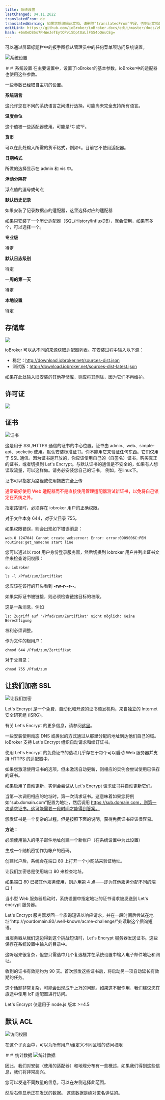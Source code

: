 ```yaml
---
title: 系统设置
lastChanged: 04.11.2022
translatedFrom: de
translatedWarning: 如果您想编辑此文档，请删除“translatedFrom”字段，否则此文档将再次自动翻译
editLink: https://github.com/ioBroker/ioBroker.docs/edit/master/docs/zh-cn/admin/settings.md
hash: +6nOeDB6s7PHWeJeTEytOPviSDptUaLlFSS4oQnuCEg=
---
```

可以通过屏幕标题栏中的扳手图标从管理员中的任何菜单项访问系统设置。

![系统设置](../../de/admin/media/ADMIN_Settings_main.png)

＃＃ 系统设置
在主要设置中，设置了ioBroker的基本参数，ioBroker中的适配器也使用这些参数。

一些参数已经取自主机的设置。

**系统语言**

这允许您在不同的系统语言之间进行选择。可能尚未完全支持所有语言。

**温度单位**

这个值被一些适配器使用。可能是°C 或°F。

**货币**

可以在此处输入所需的货币格式，例如€。目前它不使用适配器。

**日期格式**

所做的选择显示在 admin 和 vis 中。

**浮动分隔符**

浮点值的逗号或句点

**默认历史记录**

如果安装了记录数据点的适配器，这里选择对应的适配器

如果只安装了一个历史适配器（SQL/History/InfluxDB），就会使用，如果有多个，可以选择一个。

**专业级**

待定

**默认日志级别**

待定

**一周的第一天**

待定

**本地设置**

待定

## 存储库
![](../../de/admin/media/ADMIN_Settings_repos.png)

ioBroker 可以从不同的来源获取适配器列表。在安装过程中输入以下源：

* 稳定：http://download.iobroker.net/sources-dist.json
* 测试版：http://download.iobroker.net/sources-dist-latest.json

如果在此处输入旧安装的其他存储库，则应将其删除，因为它们不再维护。

## 许可证
![](../../de/admin/media/ADMIN_Settings_licences.png)

## 证书
![证书](../../de/admin/media/ADMIN_Settings_certificates.png)

这是用于 SSL/HTTPS 通信的证书的中心位置。证书由 admin、web、simple-api、socketio 使用。默认安装标准证书。你不能用它来验证任何东西。它们仅用于 SSL 通信。因为证书是开放的，你应该使用自己的（自签名）证书，购买真正的证书，或者切换到 Let's Encrypt。与默认证书的通信是不安全的，如果有人想读取流量，可以这样做。请务必安装您自己的证书。
例如。在linux下。

证书可以指定为路径或使用拖放完全上传

<span style="color:red">通常最好使用 Web 适配器而不是直接使用管理适配器测试新证书，以免将自己锁定在系统之外。</span>

指定路径时，必须存在 iobroker 用户的正确权限。

对于文件本身 644，对于父目录 755。

如果权限错误，则会出现如下错误消息：

``web.0 (24704) Cannot create webserver: Error: error:0909006C:PEM routines:get_name:no start line``

您可以通过以 root 用户身份登录服务器，然后切换到 iobroker 用户并列出证书文件来检查访问权限：

``su iobroker``

``ls -l /Pfad/zum/Zertifikat``

您应该在该行的开头看到 **-rw-r--r--**。

如果实际证书被链接，则必须检查链接目标的权限。

这是一条消息，例如

``ls: Zugriff auf '/Pfad/zum/Zertifikat' nicht möglich: Keine Berechtigung``

权利必须调整。

作为文件的根用户：

``chmod 644 /Pfad/zum/Zertifikat``

对于父目录：

``chmod 755 /Pfad/zum``

## 让我们加密 SSL
![让我们加密](../../de/admin/media/ADMIN_Settings_letsencrypt.png)

Let's Encrypt 是一个免费、自动化和开源的证书颁发机构，来自独立的 Internet 安全研究组 (ISRG)。

有关 Let's Encrypt 的更多信息，请参阅[这里](https://letsencrypt.org/)。

一些安装使用动态 DNS 或类似的方式通过从那里分配的地址到达他们自己的域。 ioBroker 支持 Let's Encrypt 组织自动请求和续订证书。

使用 Let's Encrypt 的免费证书的选项几乎存在于每个可以启动 Web 服务器并支持 HTTPS 的适配器中。

如果您激活使用证书的选项，但未激活自动更新，则相应的实例会尝试使用已保存的证书。

如果启用了自动更新，实例会尝试从 Let's Encrypt 请求证书并自动更新它们。

当第一次调用相应的地址时，第一次请求证书。这意味着如果您将例如“sub.domain.com”配置为地址，然后调用 https://sub.domain.com，则第一次请求证书，这可能需要一段时间才能得到答案。

颁发证书是一个复杂的过程，但是按照下面的说明，获得免费证书应该很容易。

**方法：**

必须使用输入的电子邮件地址创建一个新帐户（在系统设置中为此设置）

生成一个随机密钥作为帐户的密码。

创建帐户后，系统会在端口 80 上打开一个小网站来验证地址。

让我们加密总是使用端口 80 来检查地址。

如果端口 80 已被其他服务使用，则适用第 4 点——即为其他服务分配不同的端口！

当小型 Web 服务器启动时，系统设置中指定地址的证书请求被发送到 Let's encrypt 服务器。

Let's Encrypt 服务器发回一个质询短语以响应请求，并在一段时间后尝试在地址“http://yourdomain:80/.well-known/acme-challenge/”处读取这个质询短语。

当服务器从我们这边得到这个挑战短语时，Let's Encrypt 服务器发送证书。这些保存在系统设置中输入的目录中。

这听起来很复杂，但您只需选中几个复选框并在系统设置中输入电子邮件地址和网址。

收到的证书有效期约为 90 天。首次颁发这些证书后，将启动另一项自动延长有效期的任务。

这个话题非常复杂，可能会出现成千上万的问题。如果这不起作用，我们建议您在旅途中使用 IoT 适配器进行访问。

Let's Encrypt 仅适用于 node.js 版本 >=4.5

## 默认 ACL
![访问权限](../../de/admin/media/ADMIN_Settings_zugriffsrechte.png)

在这个子页面中，可以为所有用户/组定义不同区域的访问权限

＃＃ 统计数据
![统计数据](../../de/admin/media/ADMIN_Settings_statistics.png)

因此，我们对安装（使用的适配器）和地理分布有一些概述，如果我们得到这些信息，我们将非常高兴。

您可以发送不同数量的信息。可以在左侧选择此范围。

然后右侧显示正在发送的数据。
这些数据是绝对匿名评估的。